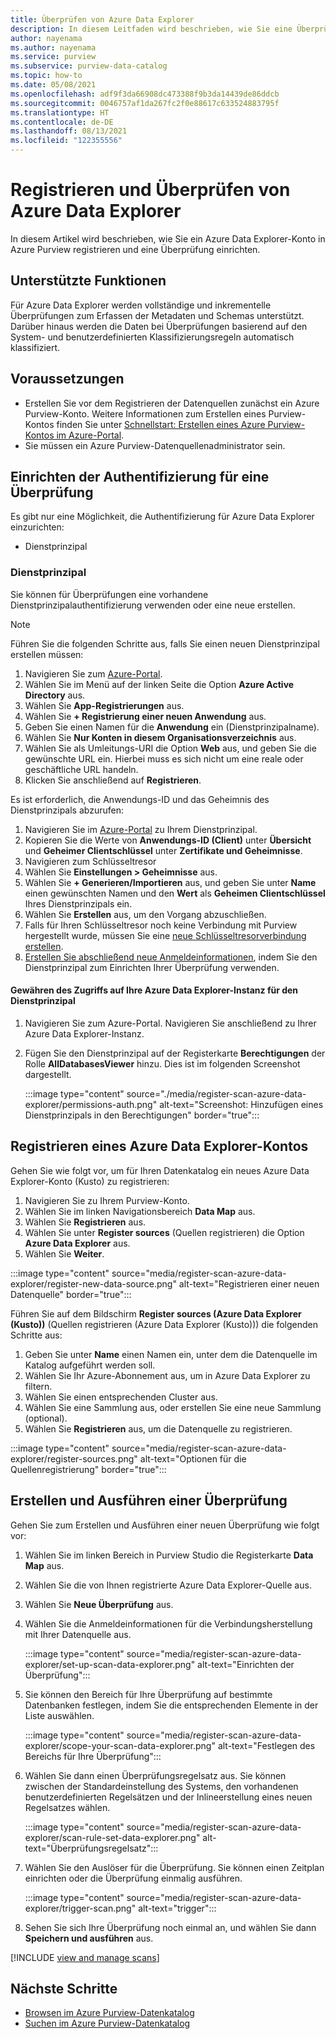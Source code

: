 ```yaml
---
title: Überprüfen von Azure Data Explorer
description: In diesem Leitfaden wird beschrieben, wie Sie eine Überprüfung für Azure Data Explorer durchführen.
author: nayenama
ms.author: nayenama
ms.service: purview
ms.subservice: purview-data-catalog
ms.topic: how-to
ms.date: 05/08/2021
ms.openlocfilehash: adf9f3da66908dc473388f9b3da14439de86ddcb
ms.sourcegitcommit: 0046757af1da267fc2f0e88617c633524883795f
ms.translationtype: HT
ms.contentlocale: de-DE
ms.lasthandoff: 08/13/2021
ms.locfileid: "122355556"
---
```

# <a name="register-and-scan-azure-data-explorer"></a>Registrieren und Überprüfen von Azure Data Explorer

In diesem Artikel wird beschrieben, wie Sie ein Azure Data Explorer-Konto in Azure Purview registrieren und eine Überprüfung einrichten.

## <a name="supported-capabilities"></a>Unterstützte Funktionen

Für Azure Data Explorer werden vollständige und inkrementelle Überprüfungen zum Erfassen der Metadaten und Schemas unterstützt. Darüber hinaus werden die Daten bei Überprüfungen basierend auf den System- und benutzerdefinierten Klassifizierungsregeln automatisch klassifiziert.

## <a name="prerequisites"></a>Voraussetzungen

- Erstellen Sie vor dem Registrieren der Datenquellen zunächst ein Azure Purview-Konto. Weitere Informationen zum Erstellen eines Purview-Kontos finden Sie unter [Schnellstart: Erstellen eines Azure Purview-Kontos im Azure-Portal](create-catalog-portal.md).
- Sie müssen ein Azure Purview-Datenquellenadministrator sein.

## <a name="setting-up-authentication-for-a-scan"></a>Einrichten der Authentifizierung für eine Überprüfung

Es gibt nur eine Möglichkeit, die Authentifizierung für Azure Data Explorer einzurichten:

- Dienstprinzipal

### <a name="service-principal"></a>Dienstprinzipal

Sie können für Überprüfungen eine vorhandene Dienstprinzipalauthentifizierung verwenden oder eine neue erstellen. 

> [!Note]
> Führen Sie die folgenden Schritte aus, falls Sie einen neuen Dienstprinzipal erstellen müssen:
> 1. Navigieren Sie zum [Azure-Portal](https://portal.azure.com).
> 1. Wählen Sie im Menü auf der linken Seite die Option **Azure Active Directory** aus.
> 1. Wählen Sie **App-Registrierungen** aus.
> 1. Wählen Sie **+ Registrierung einer neuen Anwendung** aus.
> 1. Geben Sie einen Namen für die **Anwendung** ein (Dienstprinzipalname).
> 1. Wählen Sie **Nur Konten in diesem Organisationsverzeichnis** aus.
> 1. Wählen Sie als Umleitungs-URI die Option **Web** aus, und geben Sie die gewünschte URL ein. Hierbei muss es sich nicht um eine reale oder geschäftliche URL handeln.
> 1. Klicken Sie anschließend auf **Registrieren**.

Es ist erforderlich, die Anwendungs-ID und das Geheimnis des Dienstprinzipals abzurufen:

1. Navigieren Sie im [Azure-Portal](https://portal.azure.com) zu Ihrem Dienstprinzipal.
1. Kopieren Sie die Werte von **Anwendungs-ID (Client)** unter **Übersicht** und **Geheimer Clientschlüssel** unter **Zertifikate und Geheimnisse**.
1. Navigieren zum Schlüsseltresor
1. Wählen Sie **Einstellungen > Geheimnisse** aus.
1. Wählen Sie **+ Generieren/Importieren** aus, und geben Sie unter **Name** einen gewünschten Namen und den **Wert** als **Geheimen Clientschlüssel** Ihres Dienstprinzipals ein.
1. Wählen Sie **Erstellen** aus, um den Vorgang abzuschließen.
1. Falls für Ihren Schlüsseltresor noch keine Verbindung mit Purview hergestellt wurde, müssen Sie eine [neue Schlüsseltresorverbindung erstellen](manage-credentials.md#create-azure-key-vaults-connections-in-your-azure-purview-account).
1. [Erstellen Sie abschließend neue Anmeldeinformationen](manage-credentials.md#create-a-new-credential), indem Sie den Dienstprinzipal zum Einrichten Ihrer Überprüfung verwenden.

#### <a name="granting-the-service-principal-access-to-your-azure-data-explorer-instance"></a>Gewähren des Zugriffs auf Ihre Azure Data Explorer-Instanz für den Dienstprinzipal

1. Navigieren Sie zum Azure-Portal. Navigieren Sie anschließend zu Ihrer Azure Data Explorer-Instanz.

1. Fügen Sie den Dienstprinzipal auf der Registerkarte **Berechtigungen** der Rolle **AllDatabasesViewer** hinzu. Dies ist im folgenden Screenshot dargestellt.

    :::image type="content" source="./media/register-scan-azure-data-explorer/permissions-auth.png" alt-text="Screenshot: Hinzufügen eines Dienstprinzipals in den Berechtigungen" border="true":::

## <a name="register-an-azure-data-explorer-account"></a>Registrieren eines Azure Data Explorer-Kontos

Gehen Sie wie folgt vor, um für Ihren Datenkatalog ein neues Azure Data Explorer-Konto (Kusto) zu registrieren:

1. Navigieren Sie zu Ihrem Purview-Konto.
1. Wählen Sie im linken Navigationsbereich **Data Map** aus.
1. Wählen Sie **Registrieren** aus.
1. Wählen Sie unter **Register sources** (Quellen registrieren) die Option **Azure Data Explorer** aus.
1. Wählen Sie **Weiter**.

:::image type="content" source="media/register-scan-azure-data-explorer/register-new-data-source.png" alt-text="Registrieren einer neuen Datenquelle" border="true":::

Führen Sie auf dem Bildschirm **Register sources (Azure Data Explorer (Kusto))** (Quellen registrieren (Azure Data Explorer (Kusto))) die folgenden Schritte aus:

1. Geben Sie unter **Name** einen Namen ein, unter dem die Datenquelle im Katalog aufgeführt werden soll.
2. Wählen Sie Ihr Azure-Abonnement aus, um in Azure Data Explorer zu filtern.
3. Wählen Sie einen entsprechenden Cluster aus.
4. Wählen Sie eine Sammlung aus, oder erstellen Sie eine neue Sammlung (optional).
5. Wählen Sie **Registrieren** aus, um die Datenquelle zu registrieren.

:::image type="content" source="media/register-scan-azure-data-explorer/register-sources.png" alt-text="Optionen für die Quellenregistrierung" border="true":::

## <a name="creating-and-running-a-scan"></a>Erstellen und Ausführen einer Überprüfung

Gehen Sie zum Erstellen und Ausführen einer neuen Überprüfung wie folgt vor:

1. Wählen Sie im linken Bereich in Purview Studio die Registerkarte **Data Map** aus.

1. Wählen Sie die von Ihnen registrierte Azure Data Explorer-Quelle aus.

1. Wählen Sie **Neue Überprüfung** aus.

1. Wählen Sie die Anmeldeinformationen für die Verbindungsherstellung mit Ihrer Datenquelle aus. 

   :::image type="content" source="media/register-scan-azure-data-explorer/set-up-scan-data-explorer.png" alt-text="Einrichten der Überprüfung":::

1. Sie können den Bereich für Ihre Überprüfung auf bestimmte Datenbanken festlegen, indem Sie die entsprechenden Elemente in der Liste auswählen.

   :::image type="content" source="media/register-scan-azure-data-explorer/scope-your-scan-data-explorer.png" alt-text="Festlegen des Bereichs für Ihre Überprüfung":::

1. Wählen Sie dann einen Überprüfungsregelsatz aus. Sie können zwischen der Standardeinstellung des Systems, den vorhandenen benutzerdefinierten Regelsätzen und der Inlineerstellung eines neuen Regelsatzes wählen.

   :::image type="content" source="media/register-scan-azure-data-explorer/scan-rule-set-data-explorer.png" alt-text="Überprüfungsregelsatz":::

1. Wählen Sie den Auslöser für die Überprüfung. Sie können einen Zeitplan einrichten oder die Überprüfung einmalig ausführen.

   :::image type="content" source="media/register-scan-azure-data-explorer/trigger-scan.png" alt-text="trigger":::

1. Sehen Sie sich Ihre Überprüfung noch einmal an, und wählen Sie dann **Speichern und ausführen** aus.

[!INCLUDE [view and manage scans](includes/view-and-manage-scans.md)]

## <a name="next-steps"></a>Nächste Schritte

- [Browsen im Azure Purview-Datenkatalog](how-to-browse-catalog.md)
- [Suchen im Azure Purview-Datenkatalog](how-to-search-catalog.md)
